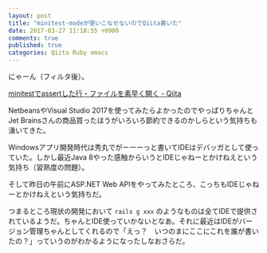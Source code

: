 ```yaml
---
layout: post
title: "minitest-modeが使いこなせないのでQiita書いた"
date: 2017-03-27 11:18:55 +0900
comments: true
published: true
categories: Qiita Ruby emacs
---
```


にゃーん（フィルタ後）。

[minitestでassertした行・ファイルを素早く開く - Qiita](http://qiita.com/PharaohKJ/items/2655d751f789c1410a7d)

NetbeansやVisual Studio 2017を使ってみたらよかったのでやっぱりちゃんとJet Brainsさんの商品買ったほうがいろいろ節約できるのかしらという気持ちも湧いてきた。

Windowsアプリ開発時代は秀丸でがーーーっと書いてIDEはデバッガとして使っていた。しかし最近Java 8やった感触からいうとIDEじゃねーとかけねえという気持ち（習熟度の問題）。

そして昨日の午前にASP.NET Web APIをやってみたところ、こっちもIDEじゃねーとかけねえという気持ちだ。

つまるところ現状の開発において `rails g xxx` のようなものは全てIDEで提供されているようだ。ちゃんとIDE使っていかないとなあ。それに最近はIDEがバージョン管理ちゃんとしてくれるので「えっ？　いつのまにここにこれを誰が書いたの？」っていうのがわかるようになったしなおさらだ。

